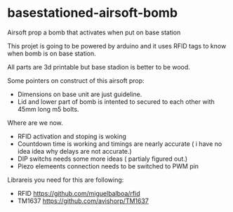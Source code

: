 # basestationed-airsoft-bomb
Airsoft prop a bomb that activates when put on base station

This projet is going to be powered by arduino and it uses RFID tags to know when bomb is on base station.

All parts are 3d printable but base stadion is better to be wood.

Some pointers on construct of this airsoft prop:

* Dimensions on base unit are just guideline.
* Lid and lower part of bomb is intented to secured to each other with 45mm long m5 bolts.



Where are we now.
* RFID activation and stoping is woking
* Countdown time is working and timings are nearly accurate ( i have no idea idea why delays are not accurate.)
* DIP switchs needs some more ideas ( partialy figured out.) 
* Piezo elemeents connection needs to be switched to PWM pin


Librareis you need for this are following:
* RFID     https://github.com/miguelbalboa/rfid
* TM1637   https://github.com/avishorp/TM1637
